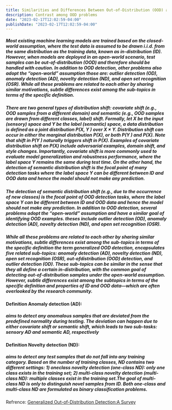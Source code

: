 ```yaml
---
title: Similarities and Differences Between Out-of-Distribution (OOD) and Other Neighboring Problems
description: Contrast among OOD problems
date: "2023-02-17T12:02:59-04:00"
publishDate: "2023-02-17T12:02:59-04:00"
---
```


##### Most existing machine learning models are trained based on the closed-world assumption, where the test data is assumed to be drawn i.i.d. from the same distribution as the training data, known as in-distribution (ID). However, when models are deployed in an open-world scenario, test samples can be out-of-distribution (OOD) and therefore should be handled with caution. In addition to OOD detection, other problems also adopt the “open-world” assumption those are: outlier detection (OD), anomaly detection (AD), novelty detection (ND), and open set recognition (OSR). While all these problems are related to each other by sharing similar motivations, subtle differences exist among the sub-topics in terms of the specific definition.
##### There are two general types of distribution shift: covariate shift (e.g., OOD samples from a different domain) and semantic (e.g., OOD samples are drawn from different classes, label) shift. Formally, let X be the input (sensory) space and Y be the label (semantic) space, a data distribution is defined as a joint distribution P(X, Y ) over X × Y. Distribution shift can occur in either the marginal distribution P(X), or both P(Y ) and P(X). Note that shift in P(Y ) naturally triggers shift in P(X). Examples of covariate distribution shift on P(X) include adversarial examples, domain shift, and style changes. Importantly, covariate shift is more commonly used to evaluate model generalization and robustness performance, where the label space Y remains the same during test time. On the other hand, the detection of semantic distribution shift is the focal point of many detection tasks where the label space Y can be different between ID and OOD data and hence the model should not make any prediction.
##### The detection of semantic distribution shift (e.g., due to the occurrence of new classes) is the focal point of OOD detection tasks, where the label space Y can be different between ID and OOD data and hence the model should not make any prediction. In addition to OOD detection, several problems adopt the “open-world” assumption and have a similar goal of identifying OOD examples. theses include outlier detection (OD), anomaly detection (AD), novelty detection (ND), and open set recognition (OSR).
##### While all these problems are related to each other by sharing similar motivations, subtle differences exist among the sub-topics in terms of the specific definition  the term generalized OOD detection, encapsulates five related sub-topics: anomaly detection (AD), novelty detection (ND), open set recognition (OSR), out-ofdistribution (OOD) detection, and outlier detection (OD). These sub-topics can be similar in the sense that they all define a certain in-distribution, with the common goal of detecting out-of-distribution samples under the open-world assumption. However, subtle differences exist among the subtopics in terms of the specific definition and properties of ID and OOD data—which are often overlooked by the research community.
#### Definition Anomaly detection (AD):
##### aims to detect any anomalous samples that are deviated from the predefined normality during testing. The deviation can happen due to either covariate shift or semantic shift, which leads to two sub-tasks: sensory AD and semantic AD, respectively
#### Definition Novelty detection (ND):
##### aims to detect any test samples that do not fall into any training category. Based on the number of training classes, ND contains two different settings: 1) oneclass novelty detection (one-class ND): only one class exists in the training set; 2) multi-class novelty detection (multi-class ND): multiple classes exist in the training set.The goal of multi-class ND is only to distinguish novel samples from ID. Both one-class and multi-class ND are formulated as binary classification problems.

Refrence: [Generalized Out-of-Distribution Detection:A Survey](https://arxiv.org/pdf/2110.11334.pdf)